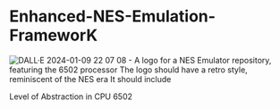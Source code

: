 # Enhanced-NES-Emulation-FrameworK

![DALL·E 2024-01-09 22 07 08 - A logo for a NES Emulator repository, featuring the 6502 processor  The logo should have a retro style, reminiscent of the NES era  It should include ](https://github.com/dwipddalal/Enhanced-NES-Emulation-Framework/assets/91228207/098a43ee-ae9a-42a2-a3bc-1b3ad8317cfa)

Level of Abstraction in CPU 6502

